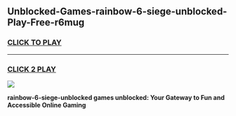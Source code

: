 
## Unblocked-Games-rainbow-6-siege-unblocked-Play-Free-r6mug
<h3>
<a href="https://premium76.site?title=rainbow-6-siege-unblocked&ref=12A">CLICK TO PLAY</a></h3>
<hr>

<h3>
<a href="https://premium76.site?title=rainbow-6-siege-unblocked&ref=12A">CLICK 2 PLAY</a>
  
</h3>

<a href="https://premium76.site?title=rainbow-6-siege-unblocked&ref=12A"><img src="https://clearcache.store/games.png"></a>


**rainbow-6-siege-unblocked games unblocked: Your Gateway to Fun and Accessible Online Gaming**
